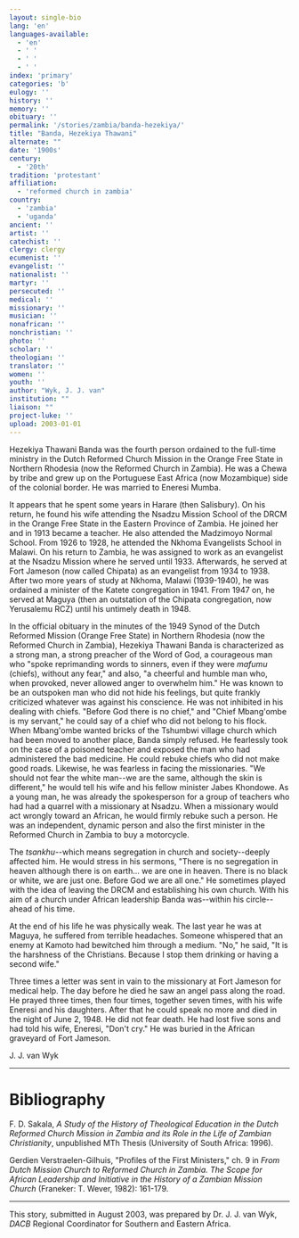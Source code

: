 ```yaml
---
layout: single-bio
lang: 'en'
languages-available:
  - 'en'
  - ' '
  - ' '
  - ' '
index: 'primary'
categories: 'b'
eulogy: ''
history: ''
memory: ''
obituary: ''
permalink: '/stories/zambia/banda-hezekiya/'
title: "Banda, Hezekiya Thawani"
alternate: ""
date: '1900s'
century:
  - '20th'
tradition: 'protestant'
affiliation:
  - 'reformed church in zambia'
country:
  - 'zambia'
  - 'uganda'
ancient: ''
artist: ''
catechist: ''
clergy: clergy
ecumenist: ''
evangelist: ''
nationalist: ''
martyr: ''
persecuted: ''
medical: ''
missionary: ''
musician: ''
nonafrican: ''
nonchristian: ''
photo: ''
scholar: ''
theologian: ''
translator: ''
women: ''
youth: ''
author: "Wyk, J. J. van"
institution: ""
liaison: ""
project-luke: ''
upload: 2003-01-01
---
```




Hezekiya Thawani Banda was the fourth person ordained to the full-time ministry in the Dutch Reformed Church Mission in the Orange Free State in Northern Rhodesia (now the Reformed Church in Zambia). He was a Chewa by tribe and grew up on the Portuguese East Africa (now Mozambique) side of the colonial border. He was married to Eneresi Mumba.

It appears that he spent some years in Harare (then Salisbury). On his return, he found his wife attending the Nsadzu Mission School of the DRCM in the Orange Free State in the Eastern Province of Zambia. He joined her and in 1913 became a teacher. He also attended the Madzimoyo Normal School. From 1926 to 1928, he attended the Nkhoma Evangelists School in Malawi. On his return to Zambia, he was assigned to work as an evangelist at the Nsadzu Mission where he served until 1933. Afterwards, he served at Fort Jameson (now called Chipata) as an evangelist from 1934 to 1938. After two more years of study at Nkhoma, Malawi (1939-1940), he was ordained a minister of the Katete congregation in 1941. From 1947 on, he served at Maguya (then an outstation of the Chipata congregation, now Yerusalemu RCZ) until his untimely death in 1948.

In the official obituary in the minutes of the 1949 Synod of the Dutch Reformed Mission (Orange Free State) in Northern Rhodesia (now the Reformed Church in Zambia), Hezekiya Thawani Banda is characterized as a strong man, a strong preacher of the Word of God, a courageous man who "spoke reprimanding words to sinners, even if they were *mafumu* (chiefs), without any fear," and also, "a cheerful and humble man who, when provoked, never allowed anger to overwhelm him." He was known to be an outspoken man who did not hide his feelings, but quite frankly criticized whatever was against his conscience. He was not inhibited in his dealing with chiefs. "Before God there is no chief," and "Chief Mbang'ombe is my servant," he could say of a chief who did not belong to his flock. When Mbang'ombe wanted bricks of the Tshumbwi village church which had been moved to another place, Banda simply refused. He fearlessly took on the case of a poisoned teacher and exposed the man who had administered the bad medicine. He could rebuke chiefs who did not make good roads. Likewise, he was fearless in facing the missionaries. "We should not fear the white man--we are the same, although the skin is different," he would tell his wife and his fellow minister Jabes Khondowe. As a young man, he was already the spokesperson for a group of teachers who had had a quarrel with a missionary at Nsadzu. When a missionary would act wrongly toward an African, he would firmly rebuke such a person. He was an independent, dynamic person and also the first minister in the Reformed Church in Zambia to buy a motorcycle.

The *tsankhu*--which means segregation in church and society--deeply affected him. He would stress in his sermons, "There is no segregation in heaven although there is on earth... we are one in heaven. There is no black or white, we are just one. Before God we are all one." He sometimes played with the idea of leaving the DRCM and establishing his own church. With his aim of a church under African leadership Banda was--within his circle--ahead of his time.

At the end of his life he was physically weak. The last year he was at Maguya, he suffered from terrible headaches. Someone whispered that an enemy at Kamoto had bewitched him through a medium. "No," he said, "It is the harshness of the Christians. Because I stop them drinking or having a second wife."

Three times a letter was sent in vain to the missionary at Fort Jameson for medical help. The day before he died he saw an angel pass along the road. He prayed three times, then four times, together seven times, with his wife Eneresi and his daughters. After that he could speak no more and died in the night of June 2, 1948. He did not fear death. He had lost five sons and had told his wife, Eneresi, "Don't cry." He was buried in the African graveyard of Fort Jameson.

J. J. van Wyk

---

# Bibliography

F. D. Sakala,  *A Study of the History of Theological Education in the Dutch Reformed Church Mission in Zambia and its Role in the Life of Zambian Christianity*, unpublished MTh Thesis (University of South Africa: 1996).

Gerdien Verstraelen-Gilhuis, "Profiles of the First Ministers," ch. 9 in *From Dutch Mission Church to Reformed Church in Zambia. The Scope for African Leadership and Initiative in the History of a Zambian Mission Church* (Franeker: T. Wever, 1982): 161-179.

---

This story, submitted in August 2003, was prepared by Dr. J. J. van Wyk, *DACB* Regional Coordinator for Southern and Eastern Africa.

